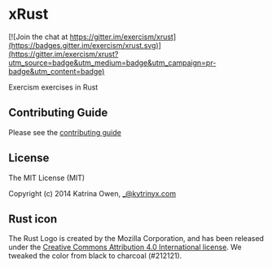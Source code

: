 # xRust

[![Join the chat at https://gitter.im/exercism/xrust](https://badges.gitter.im/exercism/xrust.svg)](https://gitter.im/exercism/xrust?utm_source=badge&utm_medium=badge&utm_campaign=pr-badge&utm_content=badge)

Exercism exercises in Rust

## Contributing Guide

Please see the [contributing guide](https://github.com/exercism/x-api/blob/master/CONTRIBUTING.md#the-exercise-data)

## License

The MIT License (MIT)

Copyright (c) 2014 Katrina Owen, _@kytrinyx.com

## Rust icon
The Rust Logo is created by the Mozilla Corporation, and has been released under the [Creative Commons Attribution 4.0 International license](https://creativecommons.org/licenses/by/4.0/).
We tweaked the color from black to charcoal (#212121).
